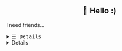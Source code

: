 <h2 align="center">👋 Hello :)</h2>

I need friends...
<br>
<!--
<a href="https://discord.gg/petEegPatJ" target="blank"><img src="https://shields.io/badge/join_my-discord-7289DA?logo=discord&style=for-the-badge" alt="discord.gg/petEegPatJ"/></a>
-->

<details>
   <summary> <samp>&#9776; Details</samp></summary>
   <p align="center">
     <br>
      <a href="https://github.com/Cyanomous?tab=repositories" target="_blank"><img alt="Code" src="https://img.shields.io/badge/-code-000000?style=flat-square&logo=Plex&logoColor=white"></a>
      <a href="https://github.com/Cyanomous?tab=repositories&language=python" target="_blank"><img alt="Python" src="https://img.shields.io/badge/-Python-3572A5?style=flat-square&logo=Python&logoColor=white"></a>
      <a href="https://github.com/Cyanomous?tab=repositories&language=javascript" target="_blank"><img alt="Javascript" src="https://img.shields.io/badge/-Javascript-f1e05a?style=flat-square&logo=Javascript&logoColor=white"></a>
      <a href="https://github.com/Cyanomous?tab=repositories&language=c%2B%2B" target="_blank"><img alt="C++" src="https://img.shields.io/badge/-C%2B%2B-f34b7d?style=flat-square&logo=C%2B%2B&logoColor=white"></a>
      <a href="https://github.com/Cyanomous?tab=repositories&language=go" target="_blank"><img alt="Go" src="https://img.shields.io/badge/-Go-375eab?style=flat-square&logo=Go&logoColor=white"></a>
      <a href="https://github.com/Cyanomous?tab=repositories&language=java" target="_blank"><img alt="Java" src="https://img.shields.io/badge/-Java-b07219?style=flat-square&logo=Java&logoColor=white"></a>
      <a href="https://github.com/Cyanomous?tab=repositories&language=html" target="_blank"><img alt="HTML" src="https://img.shields.io/badge/-HTML-E34F26?style=flat-square&logo=HTML5&logoColor=white"></a>
  <br>
  <img src="https://github-readme-stats.vercel.app/api?username=Cyanomous&show_icons=true&hide_border=true&hide=issues&title_color=5391FE&icon_color=000000&text_color=555"></img><br>
     <a href="https://github.com/Cyanomous?tab=followers" target="_blank"><img alt="Updates" src="https://img.shields.io/badge/--000000?style=flat-square&logo=RSS&logoColor=white"></a>
     <a href="https://github.com/Cyanomous" target="_blank"><img alt="Cyanomous" src="https://badges.pufler.dev/visits/cyanomous/cyanomous?logo=GitHub&label=visits&color=success&logoColor=white&style=flat-square"/></a>
     <a href="https://github.com/cyanomous/cyanomous" target="_blank"><img alt="GitHub hits" src="https://img.shields.io/github/last-commit/Cyanomous/Cyanomous?label=profile%20updated&style=flat-square"></a>
  <p align="center">
    From <a href="https://github.com/kevinjycui/kevinjycui">kevinjycui</a>
  </p>
  </samp>
  </p>
</details>

<details>

<details>
  <summary><b>Github Stats</b></summary><br/>
  <img align="center" src="https://github-readme-stats.vercel.app/api?username=Cyanomous&count_private=true&line_height=21&show_icons=true&hide_border=true&theme=radical"/>
  <img align="Left" src="https://github-readme-stats.vercel.app/api/top-langs/?username=Cyanomous&layout=compact&card_width=250&hide_border=true&theme=dracula"/>
  <p><img align="center" src="https://github-readme-streak-stats.herokuapp.com/?user=Cyanomous&theme=dark&currStreakNumber=EB6F92&background=1f1d29&border=FAF4ED&ring=F5C076&fire=EA9A97&currStreakLabel=9CCFD8" alt="streak"/></p>
</details>

<details>
  <summary><b>Checklist</b></summary><br/>
  
  
- [x] Learn Python
- [x] Make a discord.py bot
- [ ] Learn JavaScript
- [ ] Make a Minecraft mod
- [ ] Make a website
- [ ] Make something useful with python
- [ ] Get a verified discord bot
  
</details>

  <p align="center">
    ════ ⋆★⋆ ════<br>
    By <a href="https://github.com/Cyanomous">Cyanomous</a>
  </p>

<!--
<img align="center" src="https://github-readme-stats.vercel.app/api?username=Cyanomous&count_private=true&line_height=21&show_icons=true&hide_border=true&theme=radical"/>
<img align="Left" src="https://github-readme-stats.vercel.app/api/top-langs/?username=Cyanomous&layout=compact&card_width=250&hide_border=true&theme=dracula"/>
<p><img align="center" src="https://github-readme-streak-stats.herokuapp.com/?user=Cyanomous&theme=dark&currStreakNumber=EB6F92&background=1f1d29&border=FAF4ED&ring=F5C076&fire=EA9A97&currStreakLabel=9CCFD8" alt="streak"/></p>
-->
<!--
**Cyanomous/Cyanomous** is a ✨ _special_ ✨ repository because its `README.md` (this file) appears on your GitHub profile.

Here are some ideas to get you started:

- 🔭 I’m currently working on ...
- 🌱 I’m currently learning ...
- 👯 I’m looking to collaborate on ...
- 🤔 I’m looking for help with ...
- 💬 Ask me about ...
- 📫 How to reach me: ...
- 😄 Pronouns: ...
- ⚡ Fun fact: ...
-->
